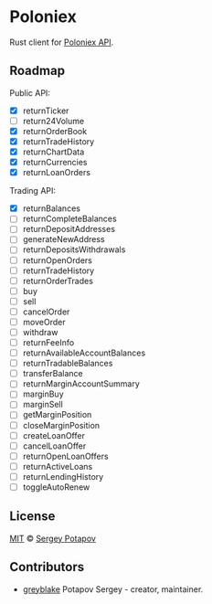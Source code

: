 # Poloniex

Rust client for [Poloniex API](https://poloniex.com/support/api/).

## Roadmap

Public API:
* [x] returnTicker
* [ ] return24Volume
* [x] returnOrderBook
* [x] returnTradeHistory
* [x] returnChartData
* [x] returnCurrencies
* [x] returnLoanOrders

Trading API:
* [x] returnBalances
* [ ] returnCompleteBalances
* [ ] returnDepositAddresses
* [ ] generateNewAddress
* [ ] returnDepositsWithdrawals
* [ ] returnOpenOrders
* [ ] returnTradeHistory
* [ ] returnOrderTrades
* [ ] buy
* [ ] sell
* [ ] cancelOrder
* [ ] moveOrder
* [ ] withdraw
* [ ] returnFeeInfo
* [ ] returnAvailableAccountBalances
* [ ] returnTradableBalances
* [ ] transferBalance
* [ ] returnMarginAccountSummary
* [ ] marginBuy
* [ ] marginSell
* [ ] getMarginPosition
* [ ] closeMarginPosition
* [ ] createLoanOffer
* [ ] cancelLoanOffer
* [ ] returnOpenLoanOffers
* [ ] returnActiveLoans
* [ ] returnLendingHistory
* [ ] toggleAutoRenew

## License

[MIT](https://github.com/greyblake/whatlang-rs/blob/master/LICENSE) © [Sergey Potapov](http://greyblake.com/)


## Contributors

- [greyblake](https://github.com/greyblake) Potapov Sergey - creator, maintainer.
